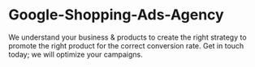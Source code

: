 # Google-Shopping-Ads-Agency
We understand your business &amp; products to create the right strategy to promote the right product for the correct conversion rate. Get in touch today; we will optimize your campaigns.
